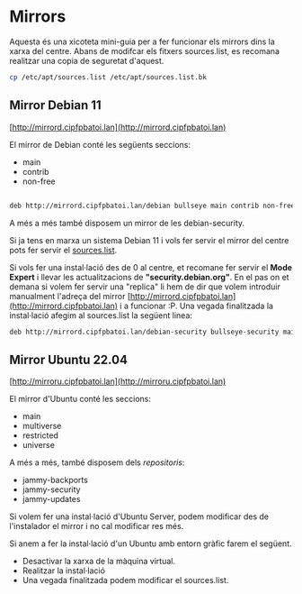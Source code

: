 # Mirrors

Aquesta és una xicoteta mini-guia per a fer funcionar els mirrors dins la xarxa del centre. Abans de modifcar els fitxers sources.list, es recomana realitzar una copia de seguretat d'aquest. 

```bash
cp /etc/apt/sources.list /etc/apt/sources.list.bk
```

## Mirror Debian 11

[http://mirrord.cipfpbatoi.lan](http://mirrord.cipfpbatoi.lan)

El mirror de Debian conté les següents seccions:

* main
* contrib
* non-free

```bash

deb http://mirrord.cipfpbatoi.lan/debian bullseye main contrib non-free

```
A més a més també disposem un mirror de les debian-security.

Si ja tens en marxa un sistema Debian 11 i vols fer servir el mirror del centre pots fer servir el [sources.list](./debian11/sources.list).


Si vols fer una instal·lació des de 0 al centre, et recomane fer servir el **Mode Expert** i llevar les actualitzacions de **"security.debian.org"**. En el pas on et demana si volem fer servir una "replica" li hem de dir que volem introduir manualment l'adreça del mirror [http://mirrord.cipfpbatoi.lan](http://mirrord.cipfpbatoi.lan) i a funcionar :P. Una vegada finalitzada la instal·lació afegim al sources.list la següent linea: 

``` bash
deb http://mirrord.cipfpbatoi.lan/debian-security bullseye-security main contrib non-free
```


## Mirror Ubuntu 22.04

[http://mirroru.cipfpbatoi.lan](http://mirroru.cipfpbatoi.lan)

El mirror d'Ubuntu conté les seccions:

 * main
 * multiverse
 * restricted
 * universe
  
A més a més, també disposem dels *repositoris*:

  * jammy-backports
  * jammy-security
  * jammy-updates

Si volem fer una instal·lació d'Ubuntu Server, podem modificar des de l'instalador el mirror i no cal modificar res més.

Si anem a fer la instal·lació d'un Ubuntu amb entorn gràfic farem el següent.

* Desactivar la xarxa de la màquina virtual.
* Realitzar la instal·lació
* Una vegada finalitzada podem modificar el sources.list.


